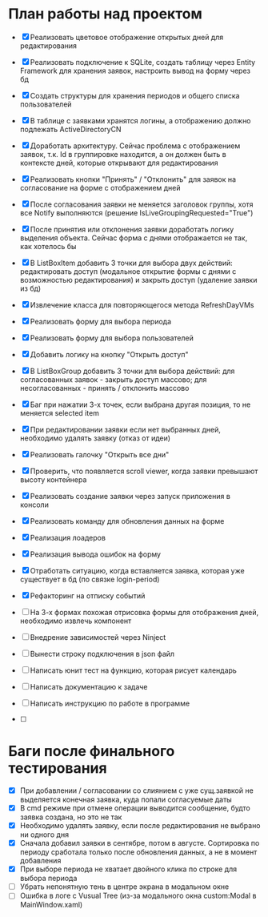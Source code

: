 # План работы над проектом

- [x] Реализовать цветовое отображение открытых дней для редактирования
- [x] Реализовать подключение к SQLite, создать таблицу через Entity Framework для хранения заявок, настроить вывод на форму через бд
- [x] Создать структуры для хранения периодов и общего списка пользователей
- [x] В таблице с заявками хранятся логины, а отображению должно подлежать ActiveDirectoryCN
- [x] Доработать архитектуру. Сейчас проблема с отображением заявок, т.к. Id в группировке находится, а он должен быть в контексте дней, которые открывают для редактирования
- [x] Реализовать кнопки "Принять" / "Отклонить" для заявок на согласование на форме с отображением дней
- [x] После согласования заявки не меняется заголовок группы, хотя все Notify выполняются (решение IsLiveGroupingRequested="True")
- [x] После принятия или отклонения заявки доработать логику выделения объекта. Сейчас форма с днями отображается не так, как хотелось бы
- [x] В ListBoxItem добавить 3 точки для выбора двух действий: редактировать доступ (модальное открытие формы с днями с возможностью редактирования) и закрыть доступ (удаление заявки из бд)
- [x] Извлечение класса для повторяющегося метода RefreshDayVMs
- [x] Реализовать форму для выбора периода
- [x] Реализовать форму для выбора пользователей
- [x] Добавить логику на кнопку "Открыть доступ"
- [x] В ListBoxGroup добавить 3 точки для выбора действий: для согласованных заявок - закрыть доступ массово; для несогласованных - принять / отклонить массово
- [x] Баг при нажатии 3-х точек, если выбрана другая позиция, то не меняется selected item
- [x] При редактировании заявки если нет выбранных дней, необходимо удалять заявку (отказ от идеи)
- [x] Реализовать галочку "Открыть все дни"
- [x] Проверить, что появляется scroll viewer, когда заявки превышают высоту контейнера
- [x] Реализовать создание заявки через запуск приложения в консоли
- [x] Реализовать команду для обновления данных на форме
- [x] Реализация лоадеров
- [x] Реализация вывода ошибок на форму
- [x] Отработать ситуацию, когда вставляется заявка, которая уже существует в бд (по связке login-period)
- [x] Рефакторинг на отписку событий

- [ ] На 3-х формах похожая отрисовка формы для отображения дней, необходимо извлечь компонент
- [ ] Внедрение зависимостей через Ninject
- [ ] Вынести строку подключения в json файл
- [ ] Написать юнит тест на функцию, которая рисует календарь
- [ ] Написать документацию к задаче
- [ ] Написать инструкцию по работе в программе
- [ ] 

# Баги после финального тестирования
- [x] При добавлении / согласовании со слиянием с уже сущ.заявкой не выделяется конечная заявка, куда попали согласуемые даты
- [x] В cmd режиме при отмене операции выводится сообщение, будто заявка создана, но это не так
- [x] Необходимо удалять заявку, если после редактирования не выбрано ни одного дня
- [x] Сначала добавил заявки в сентябре, потом в августе. Сортировка по периоду сработала только после обновления данных, а не в момент добавления
- [x] При выборе периода не хватает двойного клика по строке для выбора периода
- [ ] Убрать непонятную тень в центре экрана в модальном окне
- [ ] Ошибка в логе с Vusual Tree (из-за модального окна custom:Modal в MainWindow.xaml)
